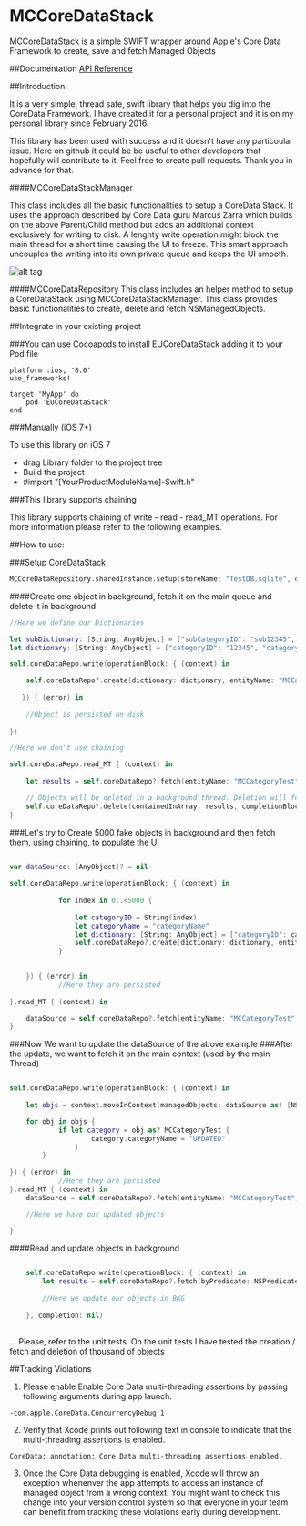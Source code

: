 # MCCoreDataStack
MCCoreDataStack is a simple SWIFT wrapper around Apple's Core Data Framework to create, save and fetch Managed Objects

##Documentation
[API Reference](https://marcocattai.github.io/MCCoreDataStack/)

##Introduction:

It is a very simple, thread safe, swift library that helps you dig into the CoreData Framework. 
I have created it for a personal project and it is on my personal library since February 2016.

This library has been used with success and it doesn't have any particoular issue. Here on github it could be be useful to other developers that hopefully will contribute to it. Feel free to create pull requests. Thank you in advance for that. 

####MCCoreDataStackManager 

This class includes all the basic functionalities to setup a CoreData Stack. It uses the approach described by Core Data guru Marcus Zarra which builds on the above Parent/Child method but adds an additional context exclusively for writing to disk. A lenghty write operation might block the main thread for a short time causing the UI to freeze. This smart approach uncouples the writing into its own private queue and keeps the UI smooth.

![alt tag](https://dl.dropboxusercontent.com/u/7201536/model.png)

####MCCoreDataRepository
 This class includes an helper method to setup a CoreDataStack using MCCoreDataStackManager. This class provides basic functionalities to create, delete and fetch NSManagedObjects.

##Integrate in your existing project

###You can use Cocoapods to install EUCoreDataStack adding it to your Pod file

```
platform :ios, '8.0'
use_frameworks!

target 'MyApp' do
    pod 'EUCoreDataStack'
end
```

###Manually (iOS 7+)

To use this library on iOS 7 
- drag Library folder to the project tree
- Build the project
- #import "[YourProductModuleName]-Swift.h"

###This library supports chaining

This library supports chaining of write - read - read_MT operations. For more information please refer to the following examples.

##How to use:

###Setup CoreDataStack
```swift
MCCoreDataRepository.sharedInstance.setup(storeName: "TestDB.sqlite", domainName: "co.uk.tests")
```
####Create one object in background, fetch it on the main queue and delete it in background
```swift
//Here we define our Dictionaries

let subDictionary: [String: AnyObject] = ["subCategoryID": "sub12345", "subCategoryName": "subTest12345"]
let dictionary: [String: AnyObject] = ["categoryID": "12345", "categoryName": "Test12345", "subCategory": subDictionary]

self.coreDataRepo.write(operationBlock: { (context) in

   	self.coreDataRepo?.create(dictionary: dictionary, entityName: "MCCategoryTest", context: context)
 
   }) { (error) in
   
	//Object is persisted on disk
	
})

//Here we don't use chaining

self.coreDataRepo.read_MT { (context) in
   
	let results = self.coreDataRepo?.fetch(entityName: "MCCategoryTest", context: context, resultType: .ManagedObjectResultType) as? [NSManagedObject]

   	// Objects will be deleted in a background thread. Deletion will fetch the objects from the background context
   	self.coreDataRepo?.delete(containedInArray: results, completionBlock: nil)
}

```
###Let's try to Create 5000 fake objects in background and then fetch them, using chaining, to populate the UI

```swift

var dataSource: [AnyObject]? = nil
        
self.coreDataRepo.write(operationBlock: { (context) in
            
            for index in 0..<5000 {
                
                let categoryID = String(index)
                let categoryName = "categoryName"
                let dictionary: [String: AnyObject] = ["categoryID": categoryID, "categoryName": categoryName]
                self.coreDataRepo?.create(dictionary: dictionary, entityName: "MCCategoryTest", context: context)
            }

            
	}) { (error) in
        	//Here they are persisted
        	
}.read_MT { (context) in

	dataSource = self.coreDataRepo?.fetch(entityName: "MCCategoryTest", context: context, resultType: .ManagedObjectResultType)
}
```
###Now We want to update the dataSource of the above example
###After the update, we want to fetch it on the main context (used by the main Thread)

```swift

self.coreDataRepo.write(operationBlock: { (context) in
            
	let objs = context.moveInContext(managedObjects: dataSource as! [NSManagedObject])

	for obj in objs {
       		if let category = obj as? MCCategoryTest {
                    category.categoryName = "UPDATED"
                }
        }
            
}) { (error) in
            //Here they are persisted
}.read_MT { (context) in
	dataSource = self.coreDataRepo?.fetch(entityName: "MCCategoryTest", context: context, resultType: .ManagedObjectResultType)

	//Here we have our updated objects

}

```
####Read and update objects in background

```swift

	self.coreDataRepo.write(operationBlock: { (context) in
		let results = self.coreDataRepo?.fetch(byPredicate: NSPredicate(format: "%K = %@", "categoryName", "categoryName"), entityName: "MCCategoryTest", context: context, resultType: .ManagedObjectResultType)
		
		//Here we update our objects in BKG
	
	}, completion: nil)
		
```

... Please, refer to the unit tests. On the unit tests I have tested the creation / fetch and deletion of thousand of objects

##Tracking Violations

1) Please enable  Enable Core Data multi-threading assertions by passing following arguments during app launch.

```
-com.apple.CoreData.ConcurrencyDebug 1
```
2) Verify that Xcode prints out following text in console to indicate that the multi-threading assertions is enabled. 

```
CoreData: annotation: Core Data multi-threading assertions enabled.
```
3) Once the Core Data debugging is enabled, Xcode will throw an exception whenenver the app attempts to access an instance of managed object from a wrong context. You might want to check this change into your version control system so that everyone in your team can benefit from tracking these violations early during development.

